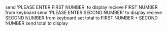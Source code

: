 send  'PLEASE ENTER FIRST NUMBER' to display
recieve FIRST NUMBER from keyboard
send 'PLEASE ENTER SECOND NUMBER' to display
recieve SECOND NUMBER from keyboard
set total to FIRST NUMBER + SECOND NUMBER
send total to display

